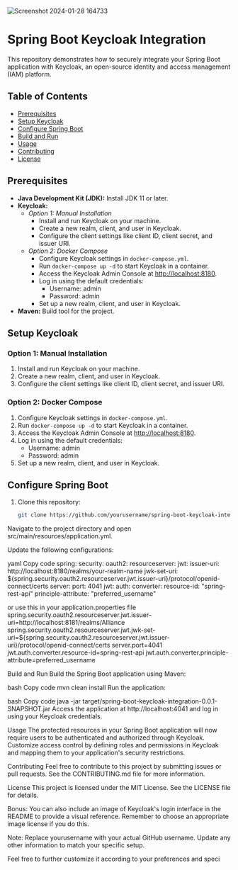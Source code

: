 ![Screenshot 2024-01-28 164733](https://github.com/ALLIANCE-dieudonne/springboot-keycloak/assets/123922500/bc3f05fe-c41e-46aa-a542-0431497d0737)

# Spring Boot Keycloak Integration

This repository demonstrates how to securely integrate your Spring Boot application with Keycloak, an open-source identity and access management (IAM) platform.

## Table of Contents

- [Prerequisites](#prerequisites)
- [Setup Keycloak](#setup-keycloak)
- [Configure Spring Boot](#configure-spring-boot)
- [Build and Run](#build-and-run)
- [Usage](#usage)
- [Contributing](#contributing)
- [License](#license)

## Prerequisites

- **Java Development Kit (JDK):** Install JDK 11 or later.
- **Keycloak:**
  - *Option 1: Manual Installation*
    - Install and run Keycloak on your machine.
    - Create a new realm, client, and user in Keycloak.
    - Configure the client settings like client ID, client secret, and issuer URI.
  - *Option 2: Docker Compose*
    - Configure Keycloak settings in `docker-compose.yml`.
    - Run `docker-compose up -d` to start Keycloak in a container.
    - Access the Keycloak Admin Console at [http://localhost:8180](http://localhost:8180).
    - Log in using the default credentials:
      - Username: admin
      - Password: admin
    - Set up a new realm, client, and user in Keycloak.
- **Maven:** Build tool for the project.

## Setup Keycloak

### Option 1: Manual Installation

1. Install and run Keycloak on your machine.
2. Create a new realm, client, and user in Keycloak.
3. Configure the client settings like client ID, client secret, and issuer URI.

### Option 2: Docker Compose

1. Configure Keycloak settings in `docker-compose.yml`.
2. Run `docker-compose up -d` to start Keycloak in a container.
3. Access the Keycloak Admin Console at [http://localhost:8180](http://localhost:8180).
4. Log in using the default credentials:
   - Username: admin
   - Password: admin
5. Set up a new realm, client, and user in Keycloak.

## Configure Spring Boot

1. Clone this repository:

   ```bash
   git clone https://github.com/yourusername/spring-boot-keycloak-integration.git
   
Navigate to the project directory and open src/main/resources/application.yml.

Update the following configurations:

yaml
Copy code
spring:
  security:
    oauth2:
      resourceserver:
        jwt:
          issuer-uri: http://localhost:8180/realms/your-realm-name
          jwk-set-uri: ${spring.security.oauth2.resourceserver.jwt.issuer-uri}/protocol/openid-connect/certs
server:
  port: 4041
jwt:
  auth:
    converter:
      resource-id: "spring-rest-api"
      principle-attribute: "preferred_username"

or use this in your application.properties file
spring.security.oauth2.resourceserver.jwt.issuer-uri=http://localhost:8181/realms/Alliance
spring.security.oauth2.resourceserver.jwt.jwk-set-uri=${spring.security.oauth2.resourceserver.jwt.issuer-uri}/protocol/openid-connect/certs
server.port=4041
jwt.auth.converter.resource-id=spring-rest-api
jwt.auth.converter.principle-attribute=preferred_username

Build and Run
Build the Spring Boot application using Maven:

bash
Copy code
mvn clean install
Run the application:

bash
Copy code
java -jar target/spring-boot-keycloak-integration-0.0.1-SNAPSHOT.jar
Access the application at http://localhost:4041 and log in using your Keycloak credentials.

Usage
The protected resources in your Spring Boot application will now require users to be authenticated and authorized through Keycloak. Customize access control by defining roles and permissions in Keycloak and mapping them to your application's security restrictions.

Contributing
Feel free to contribute to this project by submitting issues or pull requests. See the CONTRIBUTING.md file for more information.

License
This project is licensed under the MIT License. See the LICENSE file for details.

Bonus: You can also include an image of Keycloak's login interface in the README to provide a visual reference. Remember to choose an appropriate image license if you do this.

Note: Replace yourusername with your actual GitHub username. Update any other information to match your specific setup.

Feel free to further customize it according to your preferences and speci
